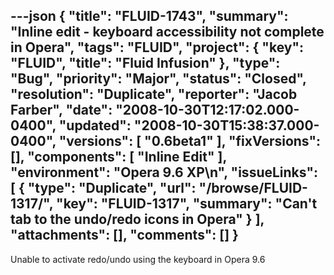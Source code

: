 ---json
{
  "title": "FLUID-1743",
  "summary": "Inline edit - keyboard accessibility not complete in Opera",
  "tags": "FLUID",
  "project": {
    "key": "FLUID",
    "title": "Fluid Infusion"
  },
  "type": "Bug",
  "priority": "Major",
  "status": "Closed",
  "resolution": "Duplicate",
  "reporter": "Jacob Farber",
  "date": "2008-10-30T12:17:02.000-0400",
  "updated": "2008-10-30T15:38:37.000-0400",
  "versions": [
    "0.6beta1"
  ],
  "fixVersions": [],
  "components": [
    "Inline Edit"
  ],
  "environment": "Opera 9.6 XP\n",
  "issueLinks": [
    {
      "type": "Duplicate",
      "url": "/browse/FLUID-1317/",
      "key": "FLUID-1317",
      "summary": "Can't tab to the undo/redo icons in Opera"
    }
  ],
  "attachments": [],
  "comments": []
}
---
Unable to activate redo/undo using the keyboard in Opera 9.6

        